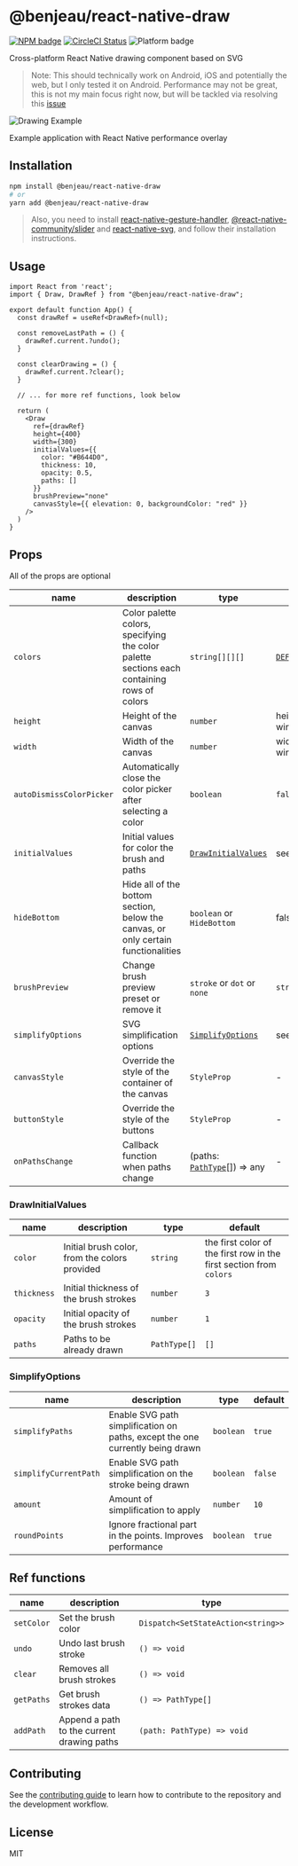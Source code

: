 # @benjeau/react-native-draw

[![NPM badge](https://img.shields.io/npm/v/@benjeau/react-native-draw)](https://www.npmjs.com/package/@benjeau/react-native-draw) [![CircleCI Status](https://img.shields.io/circleci/build/gh/BenJeau/react-native-draw)](https://app.circleci.com/pipelines/github/BenJeau/react-native-draw) ![Platform badge](https://img.shields.io/badge/platform-android%20%7C%20ios%20%7C%20web-blue)

Cross-platform React Native drawing component based on SVG

> Note: This should technically work on Android, iOS and potentially the web, but I only tested it on Android. Performance may not be great, this is not my main focus right now, but will be tackled via resolving this [issue](https://github.com/BenJeau/react-native-draw/issues/4)

![Drawing Example](assets/drawingExample.gif)

Example application with React Native performance overlay

## Installation

```sh
npm install @benjeau/react-native-draw
# or
yarn add @benjeau/react-native-draw
```

> Also, you need to install [react-native-gesture-handler](https://github.com/software-mansion/react-native-gesture-handler), [@react-native-community/slider](https://github.com/callstack/react-native-slider) and [react-native-svg](https://github.com/react-native-svg/react-native-svg), and follow their installation instructions.

## Usage

```tsx
import React from 'react';
import { Draw, DrawRef } from "@benjeau/react-native-draw";

export default function App() {
  const drawRef = useRef<DrawRef>(null);

  const removeLastPath = () {
    drawRef.current.?undo();
  }

  const clearDrawing = () {
    drawRef.current.?clear();
  }

  // ... for more ref functions, look below

  return (
    <Draw
      ref={drawRef}
      height={400}
      width={300}
      initialValues={{
        color: "#B644D0",
        thickness: 10,
        opacity: 0.5,
        paths: []
      }}
      brushPreview="none"
      canvasStyle={{ elevation: 0, backgroundColor: "red" }}
    />
  )
}
```

## Props

All of the props are optional

| name | description  | type | default |
| --- | --- | --- | --- |
| `colors` | Color palette colors, specifying the color palette sections each containing rows of colors | `string[][][]` |  [`DEFAULT_COLORS`](./src/constants.ts) |
| `height` | Height of the canvas | `number` | height of the window - 80 |
| `width` | Width of the canvas | `number` | width of the window |
| `autoDismissColorPicker` | Automatically close the color picker after selecting a color | `boolean` | `false` |
| `initialValues` | Initial values for color the brush and paths | [`DrawInitialValues`](./src/Draw.tsx) | see [below](#DrawInitialValues) |
| `hideBottom` | Hide all of the bottom section, below the canvas, or only certain functionalities | `boolean` or `HideBottom` | false |
| `brushPreview` | Change brush preview preset or remove it | `stroke` or `dot` or `none` | `stroke` |
| `simplifyOptions` | SVG simplification options | [`SimplifyOptions`](./src/Draw.tsx) | see [below](#SimplifyOptions) |
| `canvasStyle` | Override the style of the container of the canvas | `StyleProp` | - |
| `buttonStyle` | Override the style of the buttons | `StyleProp` | - |
| `onPathsChange` | Callback function when paths change | (paths: [`PathType`](./src/types.ts)[]) => any | - |

### DrawInitialValues

| name | description  | type | default |
| --- | --- | --- | --- |
| `color` | Initial brush color, from the colors provided | `string` | the first color of the first row in the first section from `colors` |
| `thickness` | Initial thickness of the brush strokes | `number` |  `3` |
| `opacity` | Initial opacity of the brush strokes | `number` |  `1` |
| `paths` | Paths to be already drawn | `PathType[]` |  `[]` |

### SimplifyOptions

| name | description  | type | default |
| --- | --- | --- | --- |
| `simplifyPaths` | Enable SVG path simplification on paths, except the one currently being drawn | `boolean` | `true` |
| `simplifyCurrentPath` | Enable SVG path simplification on the stroke being drawn | `boolean` | `false` |
| `amount` | Amount of simplification to apply | `number` | `10` |
| `roundPoints` | Ignore fractional part in the points. Improves performance | `boolean` | `true` |

## Ref functions

| name | description | type |
| --- | --- | --- |
| `setColor` | Set the brush color | `Dispatch<SetStateAction<string>>` |
| `undo` | Undo last brush stroke | `() => void` |
| `clear` | Removes all brush strokes | `() => void` |
| `getPaths` | Get brush strokes data | `() => PathType[]` |
| `addPath` | Append a path to the current drawing paths | `(path: PathType) => void` |

## Contributing

See the [contributing guide](CONTRIBUTING.md) to learn how to contribute to the repository and the development workflow.

## License

MIT
